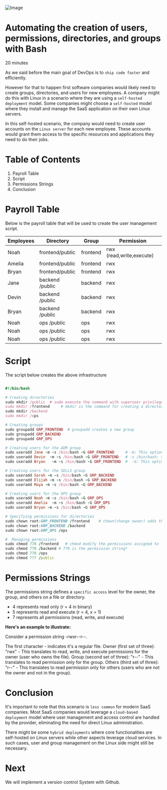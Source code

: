 ![Image](images/side-view-man-living-as-digital-nomad.jpg)

# Automating the creation of users, permissions, directories, and groups with Bash

20 minutes

As we said before the main goal of DevOps is to `ship code faster` and efficiently.

However for that to happen first software companies would likely need to create groups, directories, and users for new employees. A company might do this with Linux in a scenario where they are using a `self-hosted deployment` model. Some companies might choose a `self-hosted` model where they install and manage the SaaS application on their own Linux servers.

In this self-hosted scenario, the company would need to create user accounts on the `Linux server` for each new employee. These accounts would grant them access to the specific resources and applications they need to do their jobs.

# Table of Contents

1. Payroll Table
2. Script
3. Permissions Strings
4. Conclusion
  
# Payroll Table

Below is the payroll table that will be used to create the user management script.

| Employees | Directory         | Group       | Permission                    |
|-----------|-------------------|-------------|-------------------------------|
|Noah       | frontend/public | frontend      | rwx (read,write,execute)      |
|Amelia     | frontend/public | frontend      | rwx                           |
|Bryan      | frontend/public | frontend      | rwx                           |
|Jane       | backend /public | backend       | rwx                           |
|Devin      | backend /public | backend       | rwx                           |
|Bryan      | backend /public | backend       | rwx                           |
|Noah       | ops     /public | ops           | rwx                           |
|Noah       | ops     /public | ops           | rwx                           |
|Noah       | ops     /public | ops           | rwx                           |

# Script

The script below creates the above infrastructure

```ruby

#!/bin/bash

# Creating directories
sudo mkdir /public  # sudo execute the command with superuser privileges
sudo mkdir /frontend     # mkdir is the command for creating a directory
sudo mkdir /backend
sudo mkdir /ops

# Creating groups
sudo groupadd GRP_FRONTEND  # groupadd creates a new group
sudo groupadd GRP_BACKEND
sudo groupadd GRP_OPS

# Creating users for the ADM group
sudo useradd Jane -m -s /bin/bash -G GRP_FRONTEND     # -m: This option tells useradd to create a home directory for the new user. The home directory will be created with the same name as the username.
sudo useradd Devin  -m -s /bin/bash -G GRP_FRONTEND   # -s /bin/bash: specifies the default shell for the new user 
sudo useradd Bryan   -m -s /bin/bash -G GRP_FRONTEND  #  -G: This option adds the new user to a group

# Creating users for the SELLS group
sudo useradd Sarah -m -s /bin/bash -G GRP_BACKEND
sudo useradd Elijah -m -s /bin/bash -G GRP_BACKEND
sudo useradd Maya -m -s /bin/bash -G GRP_BACKEND

# Creating users for the OPS group 
sudo useradd Noah -m -s /bin/bash -G GRP_OPS
sudo useradd Amelia  -m -s /bin/bash -G GRP_OPS
sudo useradd Bryan -m -s /bin/bash -G GRP_OPS

# Specifying permissions for directories
sudo chown root:GRP_FRONTEND /frontend    # chown(change owner) adds the root user as owner of the ADM group 
sudo chown root:GRP_BACKEND /backend
sudo chown root:GRP_OPS /ops

#  Managing permissions
sudo chmod 770 /frontend   # chmod modify the permissions assigned to files and directories in the system.
sudo chmod 770 /backend # 770 is the permission string*  
sudo chmod 770 /ops
sudo chmod 777 /public

```

# Permissions Strings

The permissions string defines a `specific access` level for the owner, the group, and others on a file or directory.

- 4 represents read only (r = 4 in binary)
- 5 represents read and execute (r = 4, x = 1)
- 7 represents all permissions (read, write, and execute)

**Here's an example to illustrate:**

Consider a permission string -rwxr--r--.

The first character - indicates it's a regular file.
Owner (first set of three): "rwx" - This translates to read, write, and execute permissions for the owner (user who owns the file).
Group (second set of three): "r--" - This translates to read permission only for the group.
Others (third set of three): "r--" - This translates to read permission only for others (users who are not the owner and not in the group).

# Conclusion

It's important to note that this scenario is `less common` for modern SaaS companies. Most SaaS companies would leverage a `cloud-based deployment` model where user management and access control are handled by the provider, eliminating the need for direct Linux administration.

There might be some `hybrid deployments` where core functionalities are self-hosted on Linux servers while other aspects leverage cloud services. In such cases, user and group management on the Linux side might still be necessary.

# Next

We will implement a version control System with Github.
